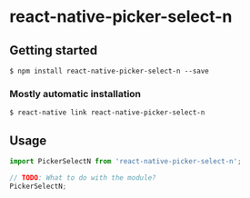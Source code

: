 # react-native-picker-select-n

## Getting started

`$ npm install react-native-picker-select-n --save`

### Mostly automatic installation

`$ react-native link react-native-picker-select-n`

## Usage
```javascript
import PickerSelectN from 'react-native-picker-select-n';

// TODO: What to do with the module?
PickerSelectN;
```
